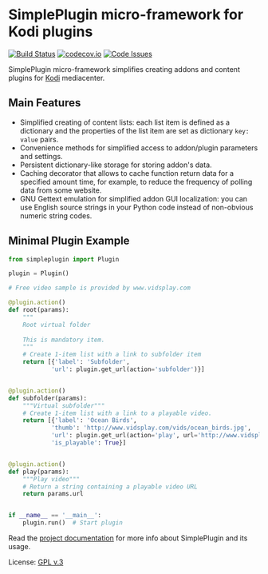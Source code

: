 # SimplePlugin micro-framework for Kodi plugins

[![Build Status](https://travis-ci.org/romanvm/script.module.simpleplugin.svg?branch=master)](https://travis-ci.org/romanvm/script.module.simpleplugin)
[![codecov.io](https://codecov.io/github/romanvm/script.module.simpleplugin/coverage.svg?branch=master)](https://codecov.io/github/romanvm/script.module.simpleplugin?branch=master)
[![Code Issues](https://www.quantifiedcode.com/api/v1/project/0b11ece4ae73463ba3ce0b5836214ee6/badge.svg)](https://www.quantifiedcode.com/app/project/0b11ece4ae73463ba3ce0b5836214ee6)

SimplePlugin micro-framework simplifies creating addons and content plugins for [Kodi](www.kodi.tv) mediacenter.

## Main Features

* Simplified creating of content lists: each list item is defined as a dictionary and the properties of the list item
  are set as dictionary `key: value` pairs.
* Convenience methods for simplified access to addon/plugin parameters and settings.
* Persistent dictionary-like storage for storing addon's data.
* Caching decorator that allows to cache function return data for a specified amount time,
  for example, to reduce the frequency of polling data from some website.
* GNU Gettext emulation for simplified addon GUI localization: you can use English source strings in your Python code
  instead of non-obvious numeric string codes.

## Minimal Plugin Example

```python
from simpleplugin import Plugin

plugin = Plugin()

# Free video sample is provided by www.vidsplay.com

@plugin.action()
def root(params):
    """
    Root virtual folder
    
    This is mandatory item.
    """
    # Create 1-item list with a link to subfolder item
    return [{'label': 'Subfolder',
            'url': plugin.get_url(action='subfolder')}]


@plugin.action()
def subfolder(params):
    """Virtual subfolder"""
    # Create 1-item list with a link to a playable video.
    return [{'label': 'Ocean Birds',
            'thumb': 'http://www.vidsplay.com/vids/ocean_birds.jpg',
            'url': plugin.get_url(action='play', url='http://www.vidsplay.com/vids/ocean_birds.mp4'),
            'is_playable': True}]


@plugin.action()
def play(params):
    """Play video"""
    # Return a string containing a playable video URL
    return params.url


if __name__ == '__main__':
    plugin.run()  # Start plugin
```

Read the [project documentation](http://romanvm.github.io/script.module.simpleplugin/) for more info about
SimplePlugin and its usage.

License: [GPL v.3](https://www.gnu.org/copyleft/gpl.html)
